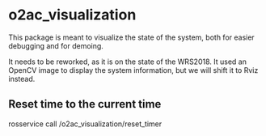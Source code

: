 # o2ac_visualization

This package is meant to visualize the state of the system, both for easier debugging and for demoing.

It needs to be reworked, as it is on the state of the WRS2018. It used an OpenCV image to display the system information, but we will shift it to Rviz instead.

## Reset time to the current time
rosservice call /o2ac_visualization/reset_timer
